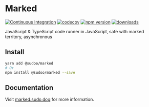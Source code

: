 # Marked

[![Continuous Integration](https://github.com/SudoDotDog/Marked/actions/workflows/ci.yml/badge.svg)](https://github.com/SudoDotDog/Marked/actions/workflows/ci.yml)
[![codecov](https://codecov.io/gh/SudoDotDog/Marked/branch/master/graph/badge.svg)](https://codecov.io/gh/SudoDotDog/Marked)
[![npm version](https://badge.fury.io/js/%40sudoo%2Fmarked.svg)](https://badge.fury.io/js/%40sudoo%2Fmarked)
[![downloads](https://img.shields.io/npm/dm/@sudoo/marked.svg)](https://www.npmjs.com/package/@sudoo/marked)

JavaScript & TypeScript code runner in JavaScript, safe with marked territory, asynchronous

## Install

```sh
yarn add @sudoo/marked
# Or
npm install @sudoo/marked --save
```

## Documentation

Visit [marked.sudo.dog](https://marked.sudo.dog/) for more information.

